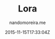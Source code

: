 ---
title: "Lora"
github: https://github.com/nandomoreirame/lora
demo: http://nandomoreira.me/lora/
author: nandomoreira.me

ssg:
  - Jekyll
cms:
  - No Cms
date: 2015-11-15T17:33:04Z
github_branch: master
stale: true
---